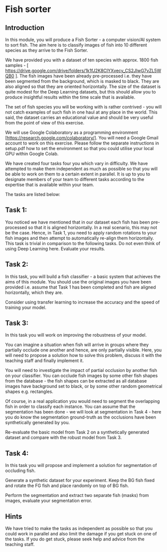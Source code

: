 # Fish sorter

## Introduction

In this module, you will produce a Fish Sorter - a computer vision/AI
system to sort fish. The aim here is to classify images of fish into
10 different species as they arrive to the Fish Sorter.

We have provided you with a dataset of ten species with approx. 1800
fish samples - [
https://drive.google.com/drive/folders/1k1fJ2K8CIYXvecy_CS2JIwG7vZL5WQB0
]. The fish images have been already pre-processed i.e. they have been
segmented from the background, which is masked to black. They are also
aligned so that they are oriented horizontally. The size of the
dataset is quite modest for the Deep Learning datasets, but this
should allow you to produce insightful results within the time scale
that is available.

The set of fish species you will be working with is rather contrived -
you will not catch examples of such fish in one haul at any place in
the world. This said, the dataset carries an educational value and
should be very useful from the point of view of this exercise.

We will use Google Colaboratory as a programming environment
[https://research.google.com/colaboratory/]. You will need a Google
Gmail account to work on this exercise. Please follow the separate
instructions in setup.pdf how to set the environment so that you could
utilise your local GPU within Google Colab.

We have created four tasks four you which vary in difficulty. We have
attempted to make them independent as much as possible so that you
will be able to work on them to a certain extent in parallel. It is up
to you to designate members of your team to different tasks according
to the expertise that is available within your team.

The tasks are listed below:

## Task 1:

You noticed we have mentioned that in our dataset each fish has been
pre-processed so that it is aligned horizontally. In a real scenario,
this may not be the case. Hence, in Task 1, you need to apply random
rotations to your fish images and then attempt to automatically
re-align them horizontally. This task is trivial in comparison to the
following tasks. Do not even think of using Deep Learning
here. Evaluate your results.

## Task 2:

In this task, you will build a fish classifier - a basic system that
achieves the aims of this module. You should use the original images
you have been provided i.e. assume that Task 1 has been completed and
fish are aligned horizontally, which they are.

Consider using transfer learning to increase the accuracy and the
speed of training your model.

## Task 3:

In this task you will work on improving the robustness of your model.

You can imagine a situation when fish will arrive in groups where they
partially occlude one another and hence, are only partially
visible. Here, you will need to propose a solution how to solve this
problem, discuss it with the teaching staff and finally implement it.

You will need to investigate the impact of partial occlusion by
another fish on your classifier. You can occlude fish images by some
other fish shapes from the database - the fish shapes can be extracted
as all database images have background set to black, or by some other
random geometrical shapes e.g. rectangles.

Of course, in a real application you would need to segment the
overlapping fish in order to classify each instance. You can assume
that the segmentation has been done - we will look at segmentation in
Task 4 - here you do know the segmentation ground-truth as the
occlusions have been synthetically generated by you.

Re-evaluate the basic model from Task 2 on a synthetically generated
dataset and compare with the robust model from Task 3.

## Task 4:

In this task you will propose and implement a solution for
segmentation of occluding fish.

Generate a synthetic dataset for your experiment. Keep the BG fish
fixed and rotate the FG fish and place randomly on top of BG fish.

Perform the segmentation and extract two separate fish (masks) from
images, evaluate your segmentation error.

## Hints

We have tried to make the tasks as independent as possible so that you
could work in parallel and also limit the damage if you get stuck on
one of the tasks. If you do get stuck, please seek help and advice
from the teaching staff.
